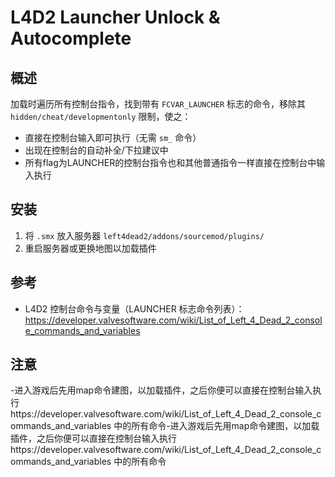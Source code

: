 L4D2 Launcher Unlock & Autocomplete
===================================

概述
-
加载时遍历所有控制台指令，找到带有 `FCVAR_LAUNCHER` 标志的命令，移除其 `hidden/cheat/developmentonly` 限制，使之：

- 直接在控制台输入即可执行（无需 `sm_` 命令）
- 出现在控制台的自动补全/下拉建议中
- 所有flag为LAUNCHER的控制台指令也和其他普通指令一样直接在控制台中输入执行

安装
-
1. 将 `.smx` 放入服务器 `left4dead2/addons/sourcemod/plugins/`
2. 重启服务器或更换地图以加载插件

参考
-
- L4D2 控制台命令与变量（LAUNCHER 标志命令列表）：https://developer.valvesoftware.com/wiki/List_of_Left_4_Dead_2_console_commands_and_variables

注意
-
-进入游戏后先用map命令建图，以加载插件，之后你便可以直接在控制台输入执行https://developer.valvesoftware.com/wiki/List_of_Left_4_Dead_2_console_commands_and_variables 中的所有命令-进入游戏后先用map命令建图，以加载插件，之后你便可以直接在控制台输入执行https://developer.valvesoftware.com/wiki/List_of_Left_4_Dead_2_console_commands_and_variables 中的所有命令



